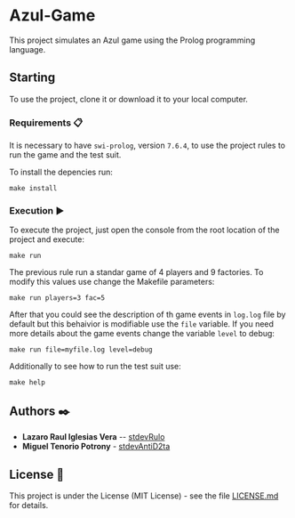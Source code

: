 # Azul-Game

This project simulates an Azul game using the Prolog programming language. 

## Starting
To use the project, clone it or download it to your local computer.


### Requirements 📋
It is necessary to have `swi-prolog`, version `7.6.4`, to use the project rules to run the game and the test suit. 

To install the depencies run:
```
make install
```


### Execution ▶️

To execute the project, just open the console from the root location of the project and execute:
```
make run
```
The previous rule run a standar game of 4 players and 9 factories. To modify this values use change the Makefile parameters:
```
make run players=3 fac=5
```

After that you could see the description of th game events in `log.log` file by default but this behaivior is modifiable use the `file` variable. If you need more details about the game events change the variable `level` to debug:
```
make run file=myfile.log level=debug
```

Additionally to see how to run the test suit use:
```
make help
```


## Authors ✒️

* **Lazaro Raul Iglesias Vera** -- [stdevRulo](https://github.com/stdevRulo)
* **Miguel Tenorio Potrony** - [stdevAntiD2ta](https://github.com/stdevAntiD2ta)

## License 📄

This project is under the License (MIT License) - see the file [LICENSE.md](LICENSE.md) for details.
